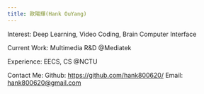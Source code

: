 ```yaml
---
title: 歐陽輝(Hank OuYang)
---
```

Interest: 
Deep Learning, Video Coding, Brain Computer Interface

Current Work:
Multimedia R&D @Mediatek

Experience:
EECS, CS @NCTU

Contact Me:
Github: https://github.com/hank800620/
Email: hank800620@gmail.com
